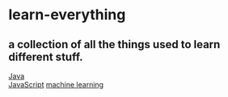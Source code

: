 # learn-everything
a collection of all the things used to learn different stuff.  
---       
[Java](./Java)  
[JavaScript](./JavaScript)
[machine learning](./machine_learning)
